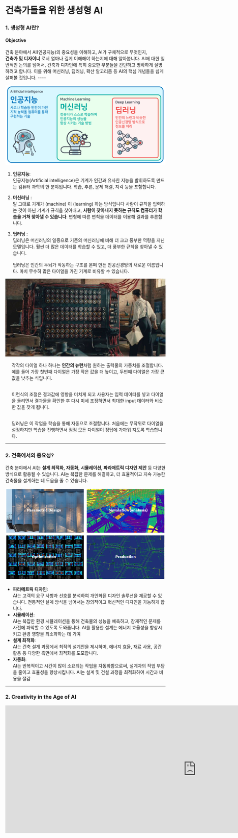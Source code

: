 # 건축가들을 위한 생성형 AI 
### 1. 생성형 AI란? 
#### **Objective**
<tr>건축 분야에서 AI(인공지능)의 중요성을 이해하고, AI가 구체적으로 무엇인지,<br> <b>건축가 및 디자이너</b> 로서 얼마나 깊게 이해해야 하는지에 대해 알아봅니다. AI에 대한 일반적인 논의를 넘어서, 건축과 디자인에 특히 중요한 부분들을 간단하고 명확하게 설명하려고 합니다. 이를 위해 머신러닝, 딥러닝, 확산 알고리즘 등 AI의 핵심 개념들을 쉽게 살펴볼 것입니다.</tr>
----
<p align="center">
  <img src="img/image2.png" alt="Generative AI in Architecture">
</p>

1. **인공지능**: <br>인공지능(Artificial intelligence)은 기계가 인간과 유사한 지능을 발휘하도록 만드는 컴퓨터 과학의 한 분야입니다. 학습, 추론, 문제 해결, 지각 등을 포함합니다.

2. **머신러닝** : <br>말 그대로 기계가 (machine) 이 (learning) 하는 방식입니다
   사람이 규칙을 입력하는 것이 아닌 기계가 규칙을 찾아내고, **사람이 찾아내지 못하는 규칙도 컴퓨터가 학습을 거쳐 찾아낼 수 있습니다**. 변형에 따른 변칙을 데이터를 이용해 결과를 추론합니다.
 
3. **딥러닝** : <br>딥러닝은 머신러닝의 일종으로 기존의 머신러닝에 비해 더 크고 풍부한
 역량을 지닌 모델입니다. 훨씬 더 많은 데이터를 학습할 수 있고, 더 풍부한 규칙을 찾아낼 수 있습니다.
  <br><br> 딥러닝은 인간의 두뇌가 작동하는 구조를 본떠 만든 인공신경망의 새로운 이름입니다. 마치 무수히 많은 다이얼을 가진 기계로 비유할 수 있습니다. 
  
  ![Generative AI in Architecture](img\image5.png)

  <div style="margin-left: 20px;">
  각각의 다이얼 하나 하나는 <b>인간의 뉴런</b>처럼 원하는 출력물의 가중치를 조절합니다. <br>예를 들어 가장 첫번째 다이얼은 가장 작은 값을 더 높이고, 두번째 다이얼은 가장 큰 값을 낮추는 식입니다. <br><br>

  이런식의 조절은 결과값에 영향을 미치게 되고 사용자는 입력 데이터를 넣고 다이얼을 돌리면서 결과물을 확인한 후 다시 미세 조정하면서 최대한 input 데이터와 비슷한 값을 찾게 됩니다. <br><br>

  딥러닝은 이 작업을 학습을 통해 자동으로 조절합니다. 처음에는 무작위로 다이얼을 설정하지만 학습을 진행하면서 점점 모든 다이얼이 정답에 가까워 지도록 학습합니다.</div>

  ----

### 2. 건축에서의 중요성?

건축 분야에서 AI는 **설계 최적화, 자동화, 시뮬레이션, 파라매트릭 디자인 제안** 등 다양한 방식으로 활용될 수 있습니다. AI는 복잡한 문제를 해결하고, 더 효율적이고 지속 가능한 건축물을 설계하는 데 도움을 줄 수 있습니다.<br>
<p align="center">
  <img src="img/image13.PNG" alt="Generative AI in Architecture">
</p>

- **파라메트릭 디자인**: <br>AI는 고객의 요구 사항과 선호를 분석하여 개인화된 디자인 솔루션을 제공할 수 있습니다. 전통적인 설계 방식을 넘어서는 창의적이고 혁신적인 디자인을 가능하게 합니다.
- **시뮬레이션**: <br>AI는 복잡한 환경 시뮬레이션을 통해 건축물의 성능을 예측하고, 잠재적인 문제를 사전에 파악할 수 있도록 도와줍니다. AI를 활용한 설계는 에너지 효율성을 향상시키고 환경 영향을 최소화하는 데 기여
- **설계 최적화**: <br>AI는 건축 설계 과정에서 최적의 설계안을 제시하며, 에너지 효율, 재료 사용, 공간 활용 등 다양한 측면에서 최적화를 도모합니다.
- **자동화**: <br>AI는 반복적이고 시간이 많이 소요되는 작업을 자동화함으로써, 설계자의 작업 부담을 줄이고 효율성을 향상시킵니다. AI는 설계 및 건설 과정을 최적화하여 시간과 비용을 절감

----
### 2. Creativity in the Age of AI
<div style="text-align: center;">
    <iframe width="1200" height="400" src="https://www.youtube.com/embed/y7g-nRooZr8?si=yEgNCnAv8hDv1WNb"  frameborder="0" allow="accelerometer; autoplay; clipboard-write; encrypted-media; gyroscope; picture-in-picture" allowfullscreen></iframe>
</div>